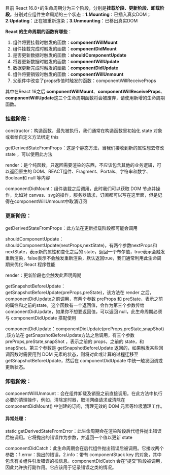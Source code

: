 目前 React 16.8+的生命周期分为三个阶段，分别是**挂载阶段、更新阶段、卸载阶段**。分别对应组件生命周期的三个状态：**1.Mounting**：已插入真实DOM；**2.Updating**：正在被重新渲染；**3.Unmounting**：已移出真实DOM

**React 的生命周期的函数有哪些**：

1. 组件将要挂载时触发的函数：**componentWillMount**
2. 组件挂载完成时触发的函数：**componentDidMount**
3. 是否更新数据时触发的函数：**shouldComponentUpdate**
4. 将要更新数据时触发的函数：**componentWillUpdate**
5. 数据更新完成时触发的函数：**componentDidUpdate**
6. 组件将要销毁时触发的函数：**componentWillUnmount**
7. 父组件中改变了props传值时触发的函数：componentWillReceiveProps

其中在React 16之后 **componentWillMount**、**componentWillReceiveProps**、**componentWillUpdate**这三个生命周期函数将会被废弃，请使用新增的生命周期函数。

### 挂载阶段：

constructor：构造函数，最先被执行，我们通常在构造函数里初始化 state 对象或者给自定义方法绑定 this

getDerivedStateFromProps：这是个静态方法，当我们接收到新的属性想去修改 state ，可以使用此方法

render：是个纯函数，只返回需要渲染的东西，不应该包含其他的业务逻辑，可以返回原生的 DOM、REACT组件、Fragment、Portals、字符串和数字、Boolean和 null 等内容

componentDidMount：组件装载之后调用，此时我们可以获取 DOM 节点并操作，比如对 canvas、svg的操作，服务器请求，订阅都可以写在这里面，但是记得在componentWillUnmount中取消订阅

### 更新阶段：

getDerivedStateFromProps：此方法在更新挂载阶段都可能会调用

shouldComponentUpdate：shouldComponentUpdate(nextProps,nextState)，有两个参数nextProps和nextState，表示新的属性和变化之后的 state，返回一个布尔值，true表示会触发重新渲染，false表示不会触发重新渲染，默认返回true，我们通常利用此生命周期来优化 React 程序性能

render：更新阶段也会触发此声明周期

getSnapshotBeforeUpdate：getSnapshotBeforeUpdate(preProps,preState)，该方法在 render 之后，componentDidUpdate之前调用，有两个参数 preProps 和 preState，表示之前的属性和之前的state，这个函数有一个返回值，会作为第三个参数传给 componentDidUpdate，如果你不想要返回值，可以返回 null，此生命周期必须与 componentDidUpdate 搭配使用

componentDidUpdate：componentDidUpdate(preProps,preState,snapShot) ,该方法在 getSnapshotBeforeUpdate方法之后调用，有三个参数 preProps,preState,snapShot ，表示之前的 props，之前的 state，和 snapShot。第三个参数是 getSnapshotBeforeUpdate 返回的，如果触发某些回调函数时需要用到 DOM 元素的状态，则将对此或计算的过程迁移至 getSnapshotBeforeUpdate，然后在 componentDidUpdate 中统一触发回调或更新状态。

### 卸载阶段：

componentWillUnmount：会在组件卸载及销毁之前直接调用。在此方法中执行必要的清理操作，例如，清除定时器，取消网络请求或清除在 componentDidMount() 中创建的订阅，清理无效的 DOM 元素等垃圾清理工作。

#### 异常处理：

static getDerivedStateFromError：此生命周期会在渲染阶段后代组件抛出错误后被调用。它将抛出的错误作为参数，并返回一个值以更新 state

componentDidCatch：此生命周期会在后代组件抛出错误后被调用。它接收两个参数：1.error：抛出的错误，2.info：带有 componentStack key 的对象，其中包含有关组件引发错误的栈信息。componentDidCatch 会在“提交”阶段被调用，因此允许执行副作用。它应该用于记录错误之类的情况。
